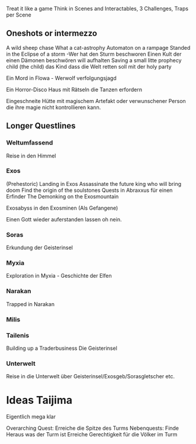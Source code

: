 Treat it like a game
Think in Scenes and Interactables, 3 Challenges, Traps per Scene
## Oneshots or intermezzo
A wild sheep chase
What a cat-astrophy
Automaton on a rampage
Standed in the Eclipse of a storm -Wer hat den Sturm beschworen
Einen Kult der einen Dämonen beschwören will aufhalten
Saving a small litte prophecy child (the child) das Kind dass die Welt retten soll mit der holy party

Ein Mord in Flowa - Werwolf verfolgungsjagd

Ein Horror-Disco Haus mit Rätseln die Tanzen erfordern

Eingeschneite Hütte mit magischem Artefakt oder verwunschener Person die ihre magie nicht kontrollieren kann.
## Longer Questlines 

### Weltumfassend
Reise in den Himmel

### Exos
(Prehestoric) Landing in Exos
Assassinate the future king who will bring doom
Find the origin of the soulstones
Quests in Abraxxus für einen Erfinder
The Demonking on the Exosmountain

Exosabyss in den Exosminen (Als Gefangene)

Einen Gott wieder auferstanden lassen oh nein.
### Soras
Erkundung der Geisterinsel

### Myxia
Exploration in Myxia - Geschichte der Elfen

### Narakan
Trapped in Narakan

### Milis


### Tailenis
Building up a Traderbusiness
Die Geisterinsel
### Unterwelt
Reise in die Unterwelt über Geisterinsel/Exosgeb/Sorasgletscher etc.
# Ideas Taijima
Eigentlich mega klar

Overarching Quest: Erreiche die Spitze des Turms
Nebenquests: 
Finde Heraus was der Turm ist
Erreiche Gerechtigkeit für die Völker im Turm

